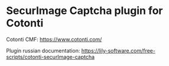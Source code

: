 SecurImage Captcha plugin for Cotonti
=====================================

Cotonti CMF: https://www.cotonti.com/

Plugin russian documentation: https://lily-software.com/free-scripts/cotonti-securImage-captcha
